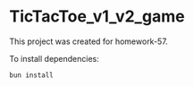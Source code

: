 # TicTacToe_v1_v2_game

This project was created for homework-57.

To install dependencies:

```bash
bun install
